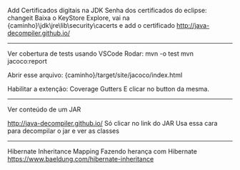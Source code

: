 Add Certificados digitais na JDK
Senha dos certificados do eclipse: changeit
Baixa o KeyStore Explore, vai na {caminho}\jdk\jre\lib\security\cacerts e add o certificado
http://java-decompiler.github.io/

**********
Ver cobertura de tests usando VSCode
Rodar:
mvn -o test
mvn jacoco:report

Abrir esse arquivo:
{caminho}/target/site/jacoco/index.html

Habilitar a extenção:
Coverage Gutters
E clicar no button da mesma.

**********

Ver conteúdo de um JAR

http://java-decompiler.github.io/
Só clicar no link do JAR
Usa essa cara para decompilar o jar e ver as classes

**********

Hibernate Inheritance Mapping
Fazendo herança com Hibernate
https://www.baeldung.com/hibernate-inheritance
